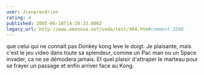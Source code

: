 ```yaml
---
user: Jconprendrien
rating: 4
published: 2005-06-18T14:20:33.000Z
legacy_url: http://www.emunova.net/veda/test/404.htm#comment-3300
---
```

que celui qui ne connait pas Donkey kong leve le doigt. Je plaisante, mais c'est le jeu video dans toute sa splendeur, comme un Pac man ou un Space invader, ca ne se démodera jamais. Et quel plaisir d'attraper le marteau pour se frayer un passage et enfin arriver face au Kong.